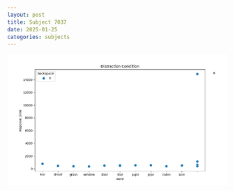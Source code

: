 ```yaml
---
layout: post
title: Subject 7037
date: 2025-01-25
categories: subjects
---
```


![](data/7037/run-8/7037_rt_acc_fuzzy_delay.png)
